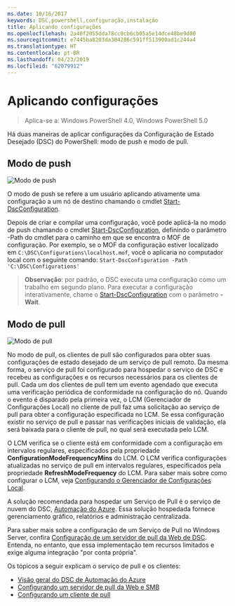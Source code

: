 ```yaml
---
ms.date: 10/16/2017
keywords: DSC,powershell,configuração,instalação
title: Aplicando configurações
ms.openlocfilehash: 2a40f2055dda78cc0cb6cb05a5e14dce48be9d00
ms.sourcegitcommit: e7445ba8203da304286c591ff513900ad1c244a4
ms.translationtype: HT
ms.contentlocale: pt-BR
ms.lasthandoff: 04/23/2019
ms.locfileid: "62079912"
---
```

# <a name="enacting-configurations"></a>Aplicando configurações

>Aplica-se a: Windows PowerShell 4.0, Windows PowerShell 5.0

Há duas maneiras de aplicar configurações da Configuração de Estado Desejado (DSC) do PowerShell: modo de push e modo de pull.

## <a name="push-mode"></a>Modo de push

![Modo de push](../images/pushModel.png "Como funciona o modo de push")

O modo de push se refere a um usuário aplicando ativamente uma configuração a um nó de destino chamando o cmdlet [Start-DscConfiguration](/powershell/module/psdesiredstateconfiguration/start-dscconfiguration).

Depois de criar e compilar uma configuração, você pode aplicá-la no modo de push chamando o cmdlet [Start-DscConfiguration](/powershell/module/psdesiredstateconfiguration/start-dscconfiguration), definindo o parâmetro -Path do cmdlet para o caminho em que se encontra o MOF de configuração.
Por exemplo, se o MOF da configuração estiver localizado em `C:\DSC\Configurations\localhost.mof`, você o aplicaria no computador local com o seguinte comando: `Start-DscConfiguration -Path 'C:\DSC\Configurations'`

> __Observação__: por padrão, o DSC executa uma configuração como um trabalho em segundo plano. Para executar a configuração interativamente, chame o [Start-DscConfiguration](/powershell/module/psdesiredstateconfiguration/start-dscconfiguration) com o parâmetro __-Wait__.

## <a name="pull-mode"></a>Modo de pull

![Modo de pull](../images/pullModel.png "Como funciona o modo de pull")

No modo de pull, os clientes de pull são configurados para obter suas configurações de estado desejado de um serviço de pull remoto.
Da mesma forma, o serviço de pull foi configurado para hospedar o serviço de DSC e recebeu as configurações e os recursos necessários para os clientes de pull.
Cada um dos clientes de pull tem um evento agendado que executa uma verificação periódica de conformidade na configuração do nó.
Quando o evento é disparado pela primeira vez, o LCM (Gerenciador de Configurações Local) no cliente de pull faz uma solicitação ao serviço de pull para obter a configuração especificada no LCM.
Se essa configuração existir no serviço de pull e passar nas verificações iniciais de validação, ela será baixada para o cliente de pull, no qual será executada pelo LCM.

O LCM verifica se o cliente está em conformidade com a configuração em intervalos regulares, especificados pela propriedade **ConfigurationModeFrequencyMins** do LCM.
O LCM verifica configurações atualizadas no serviço de pull em intervalos regulares, especificados pela propriedade **RefreshModeFrequency** do LCM.
Para saber mais sobre como configurar o LCM, veja [Configurando o Gerenciador de Configurações Local](../managing-nodes/metaConfig.md).

A solução recomendada para hospedar um Serviço de Pull é o serviço de nuvem do DSC, [Automação do Azure](https://azure.microsoft.com/services/automation/).
Essa solução hospedada fornece gerenciamento gráfico, relatórios e administração centralizada.

Para saber mais sobre a configuração de um Serviço de Pull no Windows Server, confira [Configuração de um servidor de pull da Web de DSC](pullServer.md).
Entenda, no entanto, que essa implementação tem recursos limitados e exige alguma integração "por conta própria".

Os tópicos a seguir explicam o serviço de pull e os clientes:

- [Visão geral do DSC de Automação do Azure](https://docs.microsoft.com/azure/automation/automation-dsc-overview)
- [Configurando um servidor de pull da Web e SMB](pullServerSMB.md)
- [Configurando um cliente de pull](pullClientConfigID.md)
